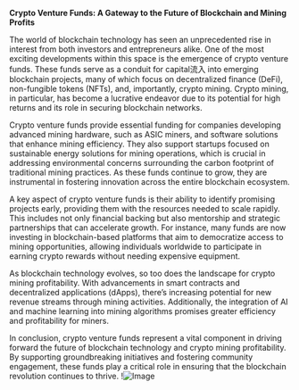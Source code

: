 **Crypto Venture Funds: A Gateway to the Future of Blockchain and Mining Profits**

The world of blockchain technology has seen an unprecedented rise in interest from both investors and entrepreneurs alike. One of the most exciting developments within this space is the emergence of crypto venture funds. These funds serve as a conduit for capital流入 into emerging blockchain projects, many of which focus on decentralized finance (DeFi), non-fungible tokens (NFTs), and, importantly, crypto mining. Crypto mining, in particular, has become a lucrative endeavor due to its potential for high returns and its role in securing blockchain networks.

Crypto venture funds provide essential funding for companies developing advanced mining hardware, such as ASIC miners, and software solutions that enhance mining efficiency. They also support startups focused on sustainable energy solutions for mining operations, which is crucial in addressing environmental concerns surrounding the carbon footprint of traditional mining practices. As these funds continue to grow, they are instrumental in fostering innovation across the entire blockchain ecosystem.

A key aspect of crypto venture funds is their ability to identify promising projects early, providing them with the resources needed to scale rapidly. This includes not only financial backing but also mentorship and strategic partnerships that can accelerate growth. For instance, many funds are now investing in blockchain-based platforms that aim to democratize access to mining opportunities, allowing individuals worldwide to participate in earning crypto rewards without needing expensive equipment.

As blockchain technology evolves, so too does the landscape for crypto mining profitability. With advancements in smart contracts and decentralized applications (dApps), there’s increasing potential for new revenue streams through mining activities. Additionally, the integration of AI and machine learning into mining algorithms promises greater efficiency and profitability for miners.

In conclusion, crypto venture funds represent a vital component in driving forward the future of blockchain technology and crypto mining profitability. By supporting groundbreaking initiatives and fostering community engagement, these funds play a critical role in ensuring that the blockchain revolution continues to thrive. !![Image](https://github.com/user-attachments/assets/b6e7b7a2-655e-4d44-8baa-20c566a3cb65)
